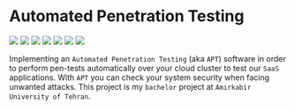 # Automated Penetration Testing

![](https://img.shields.io/badge/language-Golang-lightblue)
![](https://img.shields.io/badge/go_version-1.20-blue)
![](https://img.shields.io/badge/topic-Security-red)
![](https://img.shields.io/badge/architecture-Microservice-yellow)
![](https://img.shields.io/badge/tests-Passed-darkgreen)
![](https://img.shields.io/badge/virtualization-Docker-blue)
![](https://img.shields.io/badge/version-0.0.1-green)

Implementing an ```Automated Penetration Testing``` (aka ```APT```) software in order to perform
pen-tests automatically over your cloud cluster to test our ```SaaS``` applications. With ```APT```
you can check your system security when facing unwanted attacks. This project is my ```bachelor```
project at ```Amirkabir University of Tehran```.
